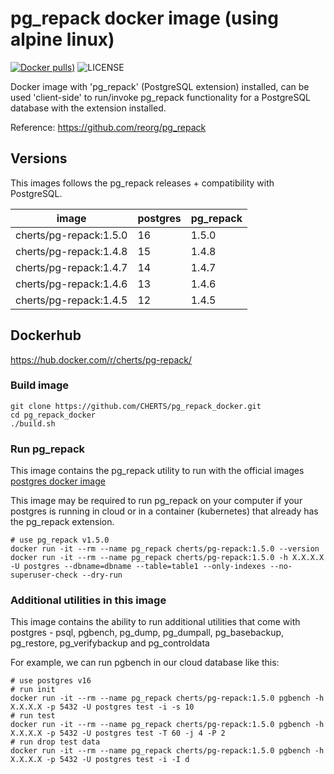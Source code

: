 # pg_repack docker image (using alpine linux)

[![Docker pulls)](https://img.shields.io/docker/pulls/cherts/pg-repack.svg)](https://hub.docker.com/r/cherts/pg-repack)
![LICENSE](https://img.shields.io/github/license/cherts/pg_repack_docker)

Docker image with 'pg_repack' (PostgreSQL extension) installed, can  be used 'client-side' to run/invoke pg_repack functionality for a PostgreSQL database with the extension installed.

Reference: https://github.com/reorg/pg_repack

## Versions

This images follows the pg_repack releases + compatibility with PostgreSQL.

| image | postgres | pg_repack |
|-------|----------|-----------|
| cherts/pg-repack:1.5.0 | 16       | 1.5.0     |
| cherts/pg-repack:1.4.8 | 15       | 1.4.8     |
| cherts/pg-repack:1.4.7 | 14       | 1.4.7     |
| cherts/pg-repack:1.4.6 | 13       | 1.4.6     |
| cherts/pg-repack:1.4.5 | 12       | 1.4.5     |

## Dockerhub

https://hub.docker.com/r/cherts/pg-repack/


### Build image

```
git clone https://github.com/CHERTS/pg_repack_docker.git
cd pg_repack_docker
./build.sh
```
    
### Run pg_repack

This image contains the pg_repack utility to run with the official images [postgres docker image](https://hub.docker.com/_/postgres/)
    
This image may be required to run pg_repack on your computer if your postgres is running in cloud or in a container (kubernetes) that already has the pg_repack extension.

```
# use pg_repack v1.5.0
docker run -it --rm --name pg_repack cherts/pg-repack:1.5.0 --version
docker run -it --rm --name pg_repack cherts/pg-repack:1.5.0 -h X.X.X.X -U postgres --dbname=dbname --table=table1 --only-indexes --no-superuser-check --dry-run
```

### Additional utilities in this image

This image contains the ability to run additional utilities that come with postgres - psql, pgbench, pg_dump, pg_dumpall, pg_basebackup, pg_restore, pg_verifybackup and pg_controldata

For example, we can run pgbench in our cloud database like this:
```
# use postgres v16
# run init
docker run -it --rm --name pg_repack cherts/pg-repack:1.5.0 pgbench -h X.X.X.X -p 5432 -U postgres test -i -s 10
# run test
docker run -it --rm --name pg_repack cherts/pg-repack:1.5.0 pgbench -h X.X.X.X -p 5432 -U postgres test -T 60 -j 4 -P 2
# run drop test data
docker run -it --rm --name pg_repack cherts/pg-repack:1.5.0 pgbench -h X.X.X.X -p 5432 -U postgres test -i -I d
```

